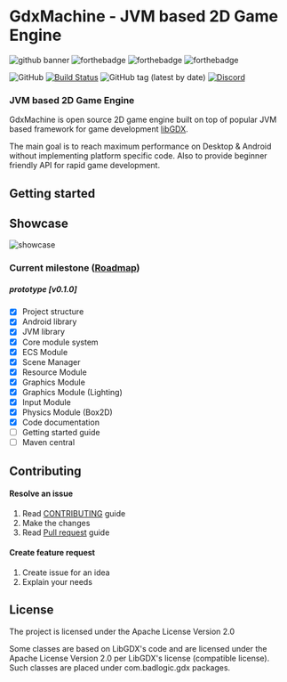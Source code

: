 # GdxMachine - JVM based 2D Game Engine

![github banner](https://user-images.githubusercontent.com/10467454/65364666-a6a79280-dc13-11e9-826e-c74f9950097d.png)
![forthebadge](https://forthebadge.com/images/badges/built-with-love.svg)
![forthebadge](https://forthebadge.com/images/badges/no-ragrets.svg)
![forthebadge](https://forthebadge.com/images/badges/gluten-free.svg)

![GitHub](https://img.shields.io/github/license/disgraded/gdxmachine?style=for-the-badge)
[![Build Status](https://img.shields.io/travis/com/disgraded/gdxmachine/master?logo=travis&style=for-the-badge)](https://travis-ci.com/disgraded/gdxmachine?branch=master)
![GitHub tag (latest by date)](https://img.shields.io/github/v/tag/disgraded/gdxmachine?label=VERSION&color=important&style=for-the-badge)
[![Discord](https://img.shields.io/discord/514192677831442453?logo=discord&style=for-the-badge)](https://discord.gg/kTKzkB5)

### JVM based 2D Game Engine
GdxMachine is open source 2D game engine built on top of popular JVM based framework for game development
[libGDX](https://libgdx.badlogicgames.com/).

The main goal is to reach maximum performance on Desktop & Android without implementing platform specific code.
Also to provide beginner friendly API for rapid game development.

## Getting started


## Showcase
![showcase](https://user-images.githubusercontent.com/10467454/65643507-2fe30e80-dff2-11e9-9c2a-86b02c5b6311.png)

### Current milestone ([Roadmap](ROADMAP.md))
##### prototype [v0.1.0]
- [x] Project structure
- [x] Android library
- [x] JVM library
- [x] Core module system
- [x] ECS Module
- [x] Scene Manager
- [x] Resource Module
- [x] Graphics Module
- [x] Graphics Module (Lighting)
- [x] Input Module
- [x] Physics Module (Box2D)
- [x] Code documentation
- [ ] Getting started guide
- [ ] Maven central

## Contributing

#### Resolve an issue
1. Read [CONTRIBUTING](CONTRIBUTING.md) guide
2. Make the changes
3. Read [Pull request](PULL_REQUEST_TEMPLATE.md) guide 

#### Create feature request
1. Create issue for an idea
2. Explain your needs

## License
The project is licensed under the Apache License Version 2.0

Some classes are based on LibGDX's code and are licensed under the Apache License Version 2.0 per LibGDX's license (compatible license). Such classes are placed under com.badlogic.gdx packages.
